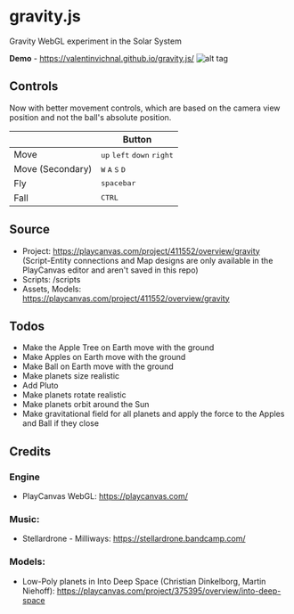 # gravity.js
Gravity WebGL experiment in the Solar System

**Demo** - https://valentinvichnal.github.io/gravity.js/
![alt tag](https://valentinvichnal.github.io/gravity.js/gravity-1.jpg)

## Controls
Now with better movement controls, which are based on the camera view position and not the ball's absolute position.

|              | Button              |
|--------------|---------------------|
| Move    | <kbd>up</kbd> <kbd>left</kbd> <kbd>down</kbd> <kbd>right</kbd>     |
| Move (Secondary)    | <kbd>W</kbd> <kbd>A</kbd> <kbd>S</kbd> <kbd>D</kbd>     |
| Fly | <kbd>spacebar</kbd> |
| Fall | <kbd>CTRL</kbd> |

## Source
- Project: https://playcanvas.com/project/411552/overview/gravity
(Script-Entity connections and Map designs are only available in the PlayCanvas editor and aren't saved in this repo)
- Scripts: /scripts
- Assets, Models: https://playcanvas.com/project/411552/overview/gravity

## Todos
- Make the Apple Tree on Earth move with the ground
- Make Apples on Earth move with the ground
- Make Ball on Earth move with the ground
- Make planets size realistic
- Add Pluto
- Make planets rotate realistic
- Make planets orbit around the Sun
- Make gravitational field for all planets and apply the force to the Apples and Ball if they close

## Credits
### Engine
- PlayCanvas WebGL:
https://playcanvas.com/

### Music:
- Stellardrone - Milliways:
https://stellardrone.bandcamp.com/

### Models:
- Low-Poly planets in Into Deep Space (Christian Dinkelborg, Martin Niehoff):
https://playcanvas.com/project/375395/overview/into-deep-space
